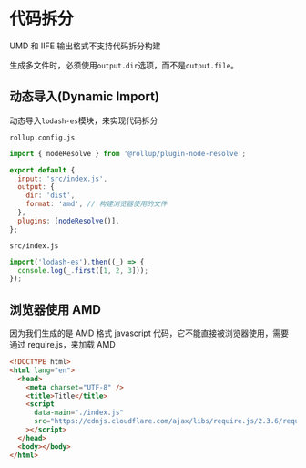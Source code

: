 # 代码拆分

UMD 和 IIFE 输出格式不支持代码拆分构建

生成多文件时，必须使用`output.dir`选项，而不是`output.file`。

## 动态导入(Dynamic Import)

动态导入`lodash-es`模块，来实现代码拆分

`rollup.config.js`

```javascript
import { nodeResolve } from '@rollup/plugin-node-resolve';

export default {
  input: 'src/index.js',
  output: {
    dir: 'dist',
    format: 'amd', // 构建浏览器使用的文件
  },
  plugins: [nodeResolve()],
};
```

`src/index.js`

```javascript
import('lodash-es').then((_) => {
  console.log(_.first([1, 2, 3]));
});
```

## 浏览器使用 AMD

因为我们生成的是 AMD 格式 javascript 代码，它不能直接被浏览器使用，需要通过 require.js，来加载 AMD

```html
<!DOCTYPE html>
<html lang="en">
  <head>
    <meta charset="UTF-8" />
    <title>Title</title>
    <script
      data-main="./index.js"
      src="https://cdnjs.cloudflare.com/ajax/libs/require.js/2.3.6/require.min.js"
    ></script>
  </head>
  <body></body>
</html>
```

